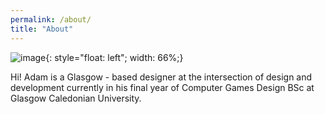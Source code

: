 ```yaml
---
permalink: /about/
title: "About"
---
```

![image](https://lh3.googleusercontent.com/9xEP9kNXlAuHwhLsP5_sjqNTx7Xhg1CXTqqTKJOcMUYSqmCtvdyLQCZ43YzzgzoHtqytyAqyQMf64KfjZmrj2XW1ePWIaXiLn7gNTaxTrS8FXs2nmhcO4XBFYoaTtvVVIVZKyE8IOM_Dgqb_pCcRjZ6xaRVf2fVa6lcf9QVNds_bcH8-2DDKmln57m5rApAHf1Ved-rXEYcJOdIWunJO6_zp2PbpQ_qm8EQ3eakqXC7z2q-rxRbrqt6GaAzleIh0WrRtrrT3L8UQwuM3s7TStOrsK8jhW1F4R8AzIiSaj2E_NQqpj-dxbk1Thlby8FUky6qMxmSARCufSb-ny1zA0UitooxyK3MOUwDBzZzyCF-EK2jNqpLjPd2vC0KEy4CrTjpfVLLWj3E8wSJ7d5HgP9mAj5_A-9vErbvY8hQPZqzP-M8pHCH74Pnm0z6INBfu6N0muMBvlcxdGJM7D6sBSUsZX_hBLb7GB0k6qlxI75xpfZ1i8JQFy9lf9jS9kbKvDQtKptIwdPp-Y_nX7D_vSatkftGvKHvFTQ1gWw6SppWEx4gWetZf1Dc3VUBppJwMrxz94Cc98xBcN6dbvIoyFIOf5i0zSg7yq3f-bTTk7RqbC2ncU9IT6ZtrFTIEL1r_HXXUwS7d4Zr1N-sfMQAyIptkK0cvS5P9CRIF8-5KxVxaoQ18-K5RFfTBjMEPEg=w524-h943-no?authuser=0 ){: style="float: left"; width: 66%;}

Hi! Adam is a Glasgow - based designer at the intersection of design and development currently in his final year of Computer Games Design BSc at Glasgow Caledonian University.
